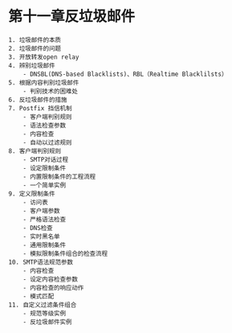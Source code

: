# 第十一章反垃圾邮件
    1. 垃圾邮件的本质
    2. 垃圾邮件的问题
    3. 开放转发open relay
    4. 辨别垃圾邮件
        - DNSBL(DNS-based Blacklists)、RBL（Realtime Blacklilsts）
    5. 根据内容判别垃圾邮件
        - 判别技术的困难处
    6. 反垃圾邮件的措施
    7. Postfix 挡信机制
        - 客户端判别规则
        - 语法检查参数
        - 内容检查
        - 自动以过滤规则
    8. 客户端判别规则
        - SMTP对话过程
        - 设定限制条件
        - 内置限制条件的工程流程
        - 一个简单实例
    9. 定义限制条件
        - 访问表
        - 客户端参数
        - 严格语法检查
        - DNS检查
        - 实时黑名单
        - 通用限制条件
        - 模拟限制条件组合的检查流程
    10. SMTP语法规范参数
        - 内容检查
        - 设定内容检查参数
        - 内容检查的响应动作
        - 模式匹配
    11. 自定义过滤条件组合
        - 规范等级实例
        - 反垃圾邮件实例
